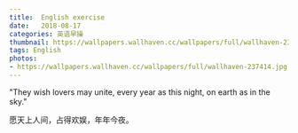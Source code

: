 ```yaml
---
title:  English exercise
date:   2018-08-17
categories: 英语早操
thumbnail: https://wallpapers.wallhaven.cc/wallpapers/full/wallhaven-237414.jpg
tags: English
photos:
- https://wallpapers.wallhaven.cc/wallpapers/full/wallhaven-237414.jpg
---
```


"They wish lovers may unite, every year as this night, on earth as in the sky."
<p>愿天上人间，占得欢娱，年年今夜。</p>
